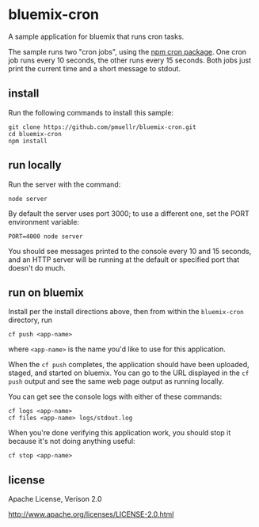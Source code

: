bluemix-cron
================================================================================

A sample application for bluemix that runs cron tasks.

The sample runs two "cron jobs",
using the [npm cron package](https://www.npmjs.org/package/cron). One cron job
runs every 10 seconds, the other runs every 15 seconds.  Both jobs just
print the current time and a short message to stdout.



install
--------------------------------------------------------------------------------

Run the following commands to install this sample:

    git clone https://github.com/pmuellr/bluemix-cron.git
    cd bluemix-cron
    npm install



run locally
--------------------------------------------------------------------------------

Run the server with the command:

    node server

By default the server uses port 3000; to use a different one, set the PORT
environment variable:

    PORT=4000 node server

You should see messages printed to the console every 10 and 15 seconds, and
an HTTP server will be running at the default or specified port that doesn't
do much.



run on bluemix
--------------------------------------------------------------------------------

Install per the install directions above, then from within the `bluemix-cron`
directory, run

    cf push <app-name>

where `<app-name>` is the name you'd like to use for this application.

When the `cf push` completes, the application should have been uploaded,
staged, and started on bluemix.  You can go to the URL displayed in the
`cf push` output and see the same web page output as running locally.

You can get see the console logs with either of these commands:

    cf logs <app-name>
    cf files <app-name> logs/stdout.log

When you're done verifying this application work, you should stop it because
it's not doing anything useful:

    cf stop <app-name>



license
--------------------------------------------------------------------------------

Apache License, Verison 2.0

<http://www.apache.org/licenses/LICENSE-2.0.html>
